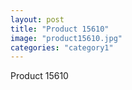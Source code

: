 ```yaml
---
layout: post
title: "Product 15610"
image: "product15610.jpg"
categories: "category1"
---
```

Product 15610
